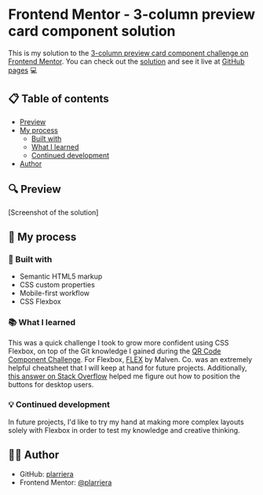 # Frontend Mentor - 3-column preview card component solution

This is my solution to the [3-column preview card component challenge on Frontend Mentor](https://www.frontendmentor.io/challenges/3column-preview-card-component-pH92eAR2-). You can check out the [solution](https://www.frontendmentor.io/solutions/3column-preview-card-component-css-flexbox-mobilefirst-workflow-D8Ms689tqR) and see it live at [GitHub pages](https://plarriera.github.io/3-column-preview-card/) 💻

## 📋 Table of contents

- [Preview](#preview)
- [My process](#my-process)
  - [Built with](#built-with)
  - [What I learned](#what-i-learned)
  - [Continued development](#continued-development)
- [Author](#author)

## 🔍 Preview

[Screenshot of the solution]

## 🌱 My process

### 🚀 Built with

- Semantic HTML5 markup
- CSS custom properties
- Mobile-first workflow
- CSS Flexbox

### 📚 What I learned

This was a quick challenge I took to grow more confident using CSS Flexbox, on top of the Git knowledge I gained during the [QR Code Component Challenge](https://github.com/plarriera/qr-code-component). For Flexbox, [FLEX](https://flexbox.malven.co/) by Malven. Co. was an extremely helpful cheatsheet that I will keep at hand for future projects. Additionally, [this answer on Stack Overflow](https://stackoverflow.com/a/526041) helped me figure out how to position the buttons for desktop users.

### 💡 Continued development

In future projects, I'd like to try my hand at making more complex layouts solely with Flexbox in order to test my knowledge and creative thinking.

 ## 👩‍💻 Author

- GitHub: [plarriera](https://github.com/plarriera)
- Frontend Mentor: [@plarriera](https://www.frontendmentor.io/profile/plarriera)
